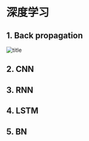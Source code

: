 # 深度学习
## 1. Back propagation
![title](https://i.loli.net/2019/10/17/cMwIxP3Hh71lTCv.png)
## 2. CNN
## 3. RNN
## 4. LSTM
## 5. BN